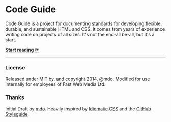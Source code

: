 # Code Guide

Code Guide is a project for documenting standards for developing flexible, durable, and sustainable HTML and CSS. It comes from years of experience writing code on projects of all sizes. It's not the end-all be-all, but it's a start.

**[Start reading ☞](http://fastwebmedia.github.io/code-guide)**

---

### License

Released under MIT by, and copyright 2014, @mdo. Modified for use internally for employees of Fast Web Media Ltd.

### Thanks

Initial Draft by [mdo](https://github.com/mdo/code-guide). Heavily inspired by [Idiomatic CSS](https://github.com/necolas/idiomatic-css) and the [GitHub Styleguide](http://github.com/styleguide).
